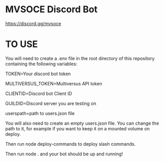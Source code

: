 # MVSOCE Discord Bot
https://discord.gg/mvsoce


# TO USE
You will need to create a .env file in the root directory of this repository containing the following variables:

TOKEN=Your discord bot token
  
MULTIVERSUS_TOKEN=Multiversus API token
  
CLIENTID=Discord bot Client ID
  
GUILDID=Discord server you are testing on
  
userspath=path to users.json file
  
  
You will also need to create an empty users.json file. You can change the path to it, for example if you want to keep it on a mounted volume on deploy. 

Then run node deploy-commands to deploy slash commands.

Then run node . and your bot should be up and running!
